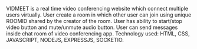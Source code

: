VIDMEET is a real time video conferencing website which connect
multiple users virtually.
User create a room in which other user can join using unique 
ROOMID shared by the creator of the room.
User has ability to start/stop video button and mute/unmute 
audio button.
User can send messages inside chat room of video 
conferencing app.
Technology used: HTML, CSS, JAVASCRIPT, NODEJS, 
EXPRESSJS, SOCKETIO.


